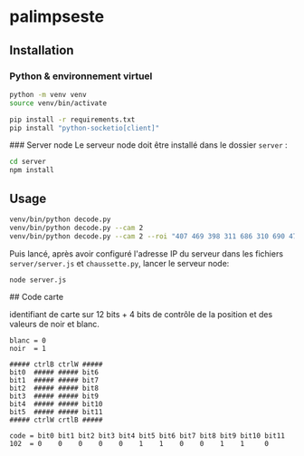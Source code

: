 # palimpseste

## Installation 
### Python & environnement virtuel

```bash
python -m venv venv
source venv/bin/activate

pip install -r requirements.txt
pip install "python-socketio[client]"
```

### Server node
Le serveur node doit être installé dans le dossier `server` :
```bash
cd server
npm install
```

## Usage
```bash
venv/bin/python decode.py
venv/bin/python decode.py --cam 2
venv/bin/python decode.py --cam 2 --roi "407 469 398 311 686 310 690 470"
```



Puis lancé, après avoir configuré l'adresse IP du serveur dans les fichiers `server/server.js` et `chaussette.py`, lancer le serveur node:

```bash
node server.js
```

## Code carte

identifiant de carte sur 12 bits + 4 bits de contrôle de la position et des valeurs de noir et blanc.

```
blanc = 0
noir  = 1
```
```
##### ctrlB ctrlW #####
bit0  ##### ##### bit6
bit1  ##### ##### bit7 
bit2  ##### ##### bit8 
bit3  ##### ##### bit9
bit4  ##### ##### bit10
bit5  ##### ##### bit11
##### ctrlW crtlB #####

code = bit0 bit1 bit2 bit3 bit4 bit5 bit6 bit7 bit8 bit9 bit10 bit11
102  = 0    0    0    0    0    1    1    0    0    1    1     0
```

